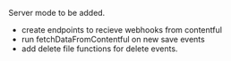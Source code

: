 Server mode to be added.

-   create endpoints to recieve webhooks from contentful
-   run fetchDataFromContentful on new save events
-   add delete file functions for delete events.
